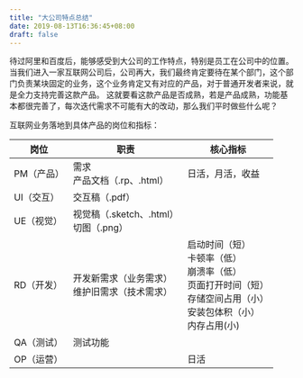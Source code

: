 ```yaml
---
title: "大公司特点总结"
date: 2019-08-13T16:36:45+08:00
draft: false
---
```


待过阿里和百度后，能够感受到大公司的工作特点，特别是员工在公司中的位置。
当我们进入一家互联网公司后，公司再大，我们最终肯定要待在某个部门，这个部门负责某块固定的业务，这个业务肯定又有对应的产品，对于普通开发者来说，就是全力支持完善这款产品。
这就要看这款产品是否成熟，若是产品成熟，功能基本都很完善了，每次迭代需求不可能有大的改动，那么我们平时做些什么呢？

互联网业务落地到具体产品的岗位和指标：

|岗位|职责|核心指标|
|---|---|---|
|PM（产品）|需求<br>产品文档（.rp、.html）|日活，月活，收益|
|UI（交互）|交互稿（.pdf）||
|UE（视觉）|视觉稿（.sketch、.html）<br>切图（.png）||
|RD（开发）|开发新需求（业务需求）<br>维护旧需求（技术需求）|启动时间（短）<br>卡顿率（低）<br>崩溃率（低）<br>页面打开时间（短）<br>存储空间占用（小）<br>安装包体积（小）<br>内存占用(小)|
|QA（测试）|测试功能||
|OP（运营）||日活|

